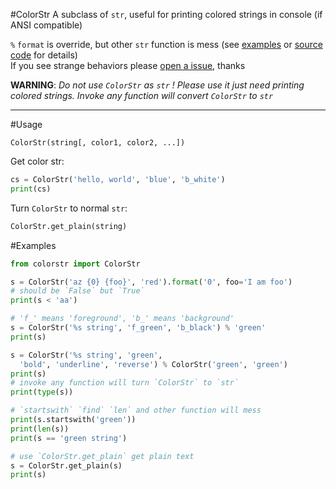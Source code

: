 #ColorStr
A subclass of `str`, useful for printing colored
strings in console (if ANSI compatible)

`%` `format` is override, but other `str` function is mess (see [examples](#Examples) or [source code](https://github.com/loggerhead/ColorStr/blob/master/colorstr.py) for details)  
If you see strange behaviors please [open a issue](https://github.com/loggerhead/ColorStr/issues), thanks

__WARNING__: _Do not use `ColorStr` as `str` ! Please use it just need printing colored strings. Invoke any function will convert `ColorStr` to `str`_

- - - - -

#Usage
    
    ColorStr(string[, color1, color2, ...])
    
Get color str:    

```python
cs = ColorStr('hello, world', 'blue', 'b_white')
print(cs)
```

Turn `ColorStr` to normal `str`:

```python
ColorStr.get_plain(string)
```

#Examples

```python
from colorstr import ColorStr

s = ColorStr('az {0} {foo}', 'red').format('0', foo='I am foo')
# should be `False` but `True`
print(s < 'aa')

# 'f_' means 'foreground', 'b_' means 'background'
s = ColorStr('%s string', 'f_green', 'b_black') % 'green'
print(s)

s = ColorStr('%s string', 'green',
  'bold', 'underline', 'reverse') % ColorStr('green', 'green')
print(s)
# invoke any function will turn `ColorStr` to `str`
print(type(s))

# `startswith` `find` `len` and other function will mess
print(s.startswith('green'))
print(len(s))
print(s == 'green string')

# use `ColorStr.get_plain` get plain text
s = ColorStr.get_plain(s)
print(s)
```
